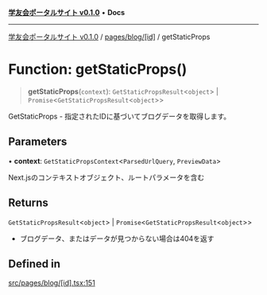 [**学友会ポータルサイト v0.1.0**](../../../../README.md) • **Docs**

***

[学友会ポータルサイト v0.1.0](../../../../modules.md) / [pages/blog/\[id\]](../README.md) / getStaticProps

# Function: getStaticProps()

> **getStaticProps**(`context`): `GetStaticPropsResult`\<`object`\> \| `Promise`\<`GetStaticPropsResult`\<`object`\>\>

GetStaticProps - 指定されたIDに基づいてブログデータを取得します。

## Parameters

• **context**: `GetStaticPropsContext`\<`ParsedUrlQuery`, `PreviewData`\>

Next.jsのコンテキストオブジェクト、ルートパラメータを含む

## Returns

`GetStaticPropsResult`\<`object`\> \| `Promise`\<`GetStaticPropsResult`\<`object`\>\>

- ブログデータ、またはデータが見つからない場合は404を返す

## Defined in

[src/pages/blog/\[id\].tsx:151](https://github.com/iU-Alumni-Association/gakuyukai-new/blob/9032bc93fe144cf1419e63a5b72095e28cfeb84b/src/pages/blog/[id].tsx#L151)
